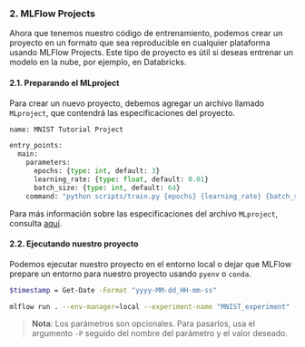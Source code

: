 ### 2. MLFlow Projects

Ahora que tenemos nuestro código de entrenamiento, podemos crear un proyecto en un formato que sea reproducible en cualquier plataforma usando MLFlow Projects. Este tipo de proyecto es útil si deseas entrenar un modelo en la nube, por ejemplo, en Databricks.

#### 2.1. Preparando el MLproject
Para crear un nuevo proyecto, debemos agregar un archivo llamado `MLproject`, que contendrá las especificaciones del proyecto.

```python
name: MNIST Tutorial Project

entry_points:
  main:
    parameters:
      epochs: {type: int, default: 3}
      learning_rate: {type: float, default: 0.01}
      batch_size: {type: int, default: 64}
    command: "python scripts/train.py {epochs} {learning_rate} {batch_size}"
```
Para más información sobre las especificaciones del archivo `MLproject`, consulta [aquí](https://mlflow.org/docs/latest/projects.html).

#### 2.2. Ejecutando nuestro proyecto
Podemos ejecutar nuestro proyecto en el entorno local o dejar que MLFlow prepare un entorno para nuestro proyecto usando `pyenv` o `conda`.

```bash
$timestamp = Get-Date -Format "yyyy-MM-dd_HH-mm-ss"

mlflow run . --env-manager=local --experiment-name "MNIST_experiment" -P epochs=5 -P learning_rate=0.01 -P batch_size=64
```

> **Nota**: Los parámetros son opcionales. Para pasarlos, usa el argumento `-P` seguido del nombre del parámetro y el valor deseado.